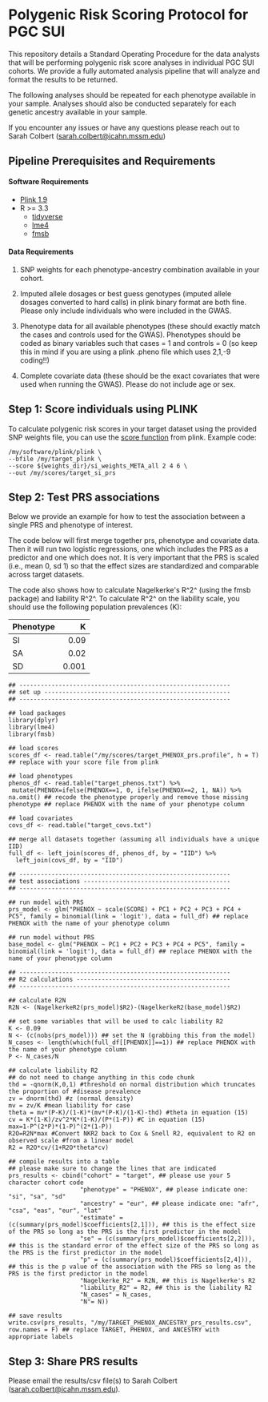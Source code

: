 # Polygenic Risk Scoring Protocol for PGC SUI
This repository details a Standard Operating Procedure for the data analysts that will be performing polygenic risk score analyses in individual PGC SUI cohorts. We provide a fully automated analysis pipeline that will analyze and format the results to be returned.

The following analyses should be repeated for each phenotype available in your sample. Analyses should also be conducted separately for each genetic ancestry available in your sample. 

If you encounter any issues or have any questions please reach out to Sarah Colbert (sarah.colbert@icahn.mssm.edu)

## Pipeline Prerequisites and Requirements

#### Software Requirements

* [Plink 1.9](https://www.cog-genomics.org/plink/)
* R >= 3.3
  * [tidyverse](https://github.com/tidyverse/tidyverse)
  * [lme4](https://cran.r-project.org/web/packages/lme4/index.html)
  * [fmsb](https://cran.r-project.org/web/packages/fmsb/index.html)

#### Data Requirements

1) SNP weights for each phenotype-ancestry combination available in your cohort.

2) Imputed allele dosages or best guess genotypes (imputed allele dosages converted to hard calls) in plink binary format are both fine. Please only include individuals who were included in the GWAS. 

3) Phenotype data for all available phenotypes (these should exactly match the cases and controls used for the GWAS). Phenotypes should be coded as binary variables such that cases = 1 and controls = 0 (so keep this in mind if you are using a plink .pheno file which uses 2,1,-9 coding!!)

4) Complete covariate data (these should be the exact covariates that were used when running the GWAS). Please do not include age or sex. 


## Step 1: Score individuals using PLINK

To calculate polygenic risk scores in your target dataset using the provided SNP weights file, you can use the [score function](https://www.cog-genomics.org/plink/1.9/score) from plink. Example code: 

```
/my/software/plink/plink \
--bfile /my/target_plink \
--score ${weights_dir}/si_weights_META_all 2 4 6 \
--out /my/scores/target_si_prs
```

## Step 2: Test PRS associations

Below we provide an example for how to test the association between a single PRS and phenotype of interest.

The code below will first merge together prs, phenotype and covariate data. Then it will run two logistic regressions, one which includes the PRS as a predictor and one which does not. It is very important that the PRS is scaled (i.e., mean 0, sd 1) so that the effect sizes are standardized and comparable across target datasets. 

The code also shows how to calculate Nagelkerke's R^2^ (using the fmsb package) and liability R^2^. To calculate R^2^ on the liability scale, you should use the following population prevalences (K): 

| Phenotype | K             |
| :-------- |--------------:|
| SI        | 0.09          |
| SA        | 0.02          |
| SD        | 0.001         |

```
## -----------------------------------------------------------
## set up ----------------------------------------------------
## -----------------------------------------------------------

## load packages
library(dplyr)
library(lme4)
library(fmsb)

## load scores
scores_df <- read.table("/my/scores/target_PHENOX_prs.profile", h = T) ## replace with your score file from plink

## load phenotypes
phenos_df <- read.table("target_phenos.txt") %>%
 mutate(PHENOX=ifelse(PHENOX==1, 0, ifelse(PHENOX==2, 1, NA)) %>% na.omit() ## recode the phenotype properly and remove those missing phenotype ## replace PHENOX with the name of your phenotype column

## load covariates
covs_df <- read.table("target_covs.txt")

## merge all datasets together (assuming all individuals have a unique IID)
full_df <- left_join(scores_df, phenos_df, by = "IID") %>%
  left_join(covs_df, by = "IID")

## -----------------------------------------------------------
## test associations -----------------------------------------
## -----------------------------------------------------------

## run model with PRS
prs_model <- glm("PHENOX ~ scale(SCORE) + PC1 + PC2 + PC3 + PC4 + PC5", family = binomial(link = 'logit'), data = full_df) ## replace PHENOX with the name of your phenotype column

## run model without PRS
base_model <- glm("PHENOX ~ PC1 + PC2 + PC3 + PC4 + PC5", family = binomial(link = 'logit'), data = full_df) ## replace PHENOX with the name of your phenotype column

## -----------------------------------------------------------
## R2 calculations -------------------------------------------
## -----------------------------------------------------------

## calculate R2N
R2N <- (NagelkerkeR2(prs_model)$R2)-(NagelkerkeR2(base_model)$R2)

## set some variables that will be used to calc liability R2
K <- 0.09
N <- (c(nobs(prs_model))) ## set the N (grabbing this from the model)
N_cases <- length(which(full_df[[PHENOX]]==1)) ## replace PHENOX with the name of your phenotype column
P <- N_cases/N

## calculate liability R2
## do not need to change anything in this code chunk
thd = -qnorm(K,0,1) #threshold on normal distribution which truncates the proportion of #disease prevalence
zv = dnorm(thd) #z (normal density)
mv = zv/K #mean liability for case
theta = mv*(P-K)/(1-K)*(mv*(P-K)/(1-K)-thd) #theta in equation (15)
cv = K*(1-K)/zv^2*K*(1-K)/(P*(1-P)) #C in equation (15) 
max=1-P^(2*P)*(1-P)^(2*(1-P))
R2O=R2N*max #Convert NKR2 back to Cox & Snell R2, equivalent to R2 on observed scale #from a linear model
R2 = R2O*cv/(1+R2O*theta*cv)

## compile results into a table
## please make sure to change the lines that are indicated
prs_results <- cbind("cohort" = "target", ## please use your 5 character cohort code 
                    "phenotype" = "PHENOX", ## please indicate one: "si", "sa", "sd"
                    "ancestry" = "eur", ## please indicate one: "afr", "csa", "eas", "eur", "lat" 
                    "estimate" = (c(summary(prs_model)$coefficients[2,1])), ## this is the effect size of the PRS so long as the PRS is the first predictor in the model 
                    "se" = (c(summary(prs_model)$coefficients[2,2])), ## this is the standard error of the effect size of the PRS so long as the PRS is the first predictor in the model 
                    "p" = (c(summary(prs_model)$coefficients[2,4])), ## this is the p value of the association with the PRS so long as the PRS is the first predictor in the model
                    "Nagelkerke_R2" = R2N, ## this is Nagelkerke's R2
                    "liability_R2" = R2, ## this is the liability R2
                    "N_cases" = N_cases, 
                    "N"= N))

## save results
write.csv(prs_results, "/my/TARGET_PHENOX_ANCESTRY_prs_results.csv", row.names = F) ## replace TARGET, PHENOX, and ANCESTRY with appropriate labels

```

## Step 3: Share PRS results

Please email the results/csv file(s) to Sarah Colbert (sarah.colbert@icahn.mssm.edu). 
